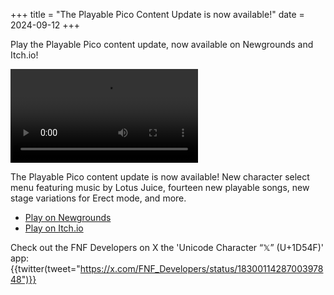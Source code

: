 +++
title = "The Playable Pico Content Update is now available!"
date = 2024-09-12
+++

Play the Playable Pico content update, now available on Newgrounds and Itch.io! 

<!-- more -->

<video src="/img/2024-09-12/update-teaser-pico-playable.mp4" controls="controls">
</video>

The Playable Pico content update is now available! New character select menu featuring music by Lotus Juice, fourteen new playable songs, new stage variations for Erect mode, and more.

- [Play on Newgrounds](https://newgrounds.com/portal/view/770371)
- [Play on Itch.io](https://ninja-muffin24.itch.io/funkin)

Check out the FNF Developers on X the 'Unicode Character “𝕏” (U+1D54F)' app: 
{{twitter(tweet="https://x.com/FNF_Developers/status/1830011428700397848")}}
